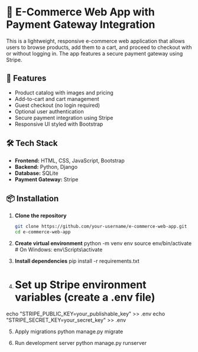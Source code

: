 # 🛒 E-Commerce Web App with Payment Gateway Integration

This is a lightweight, responsive e-commerce web application that allows users to browse products, add them to a cart, and proceed to checkout with or without logging in. The app features a secure payment gateway using Stripe.

## 🚀 Features

- Product catalog with images and pricing  
- Add-to-cart and cart management  
- Guest checkout (no login required)  
- Optional user authentication  
- Secure payment integration using Stripe  
- Responsive UI styled with Bootstrap  

## 🛠️ Tech Stack

- **Frontend:** HTML, CSS, JavaScript, Bootstrap  
- **Backend:** Python, Django  
- **Database:** SQLite  
- **Payment Gateway:** Stripe  

## 📦 Installation

1. **Clone the repository**
   ```bash
   git clone https://github.com/your-username/e-commerce-web-app.git
   cd e-commerce-web-app

2. **Create virtual environment**
python -m venv env
source env/bin/activate        # On Windows: env\Scripts\activate

3. **Install dependencies**
pip install -r requirements.txt

4. # Set up Stripe environment variables (create a .env file)
echo "STRIPE_PUBLIC_KEY=your_publishable_key" >> .env
echo "STRIPE_SECRET_KEY=your_secret_key" >> .env

5.  Apply migrations
python manage.py migrate

6. Run development server
python manage.py runserver
